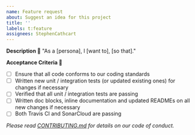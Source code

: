 ```yaml
---
name: Feature request
about: Suggest an idea for this project
title: ''
labels: t:feature
assignees: StephenCathcart
---
```


**Description :thinking:**
"As a [persona], I [want to], [so that]."

**Acceptance Criteria :tada:**

- [ ] Ensure that all code conforms to our coding standards
- [ ] Written new unit / integration tests (or updated existing ones) for changes if necessary
- [ ] Verified that all unit / integration tests are passing
- [ ] Written doc blocks, inline documentation and updated READMEs on all new changes if necessary
- [ ] Both Travis CI and SonarCloud are passing

*Please read [CONTRIBUTING.md](https://github.com/the-pragmatic-dev/meco-api/blob/master/CONTRIBUTING.md) for details on our code of conduct.*
